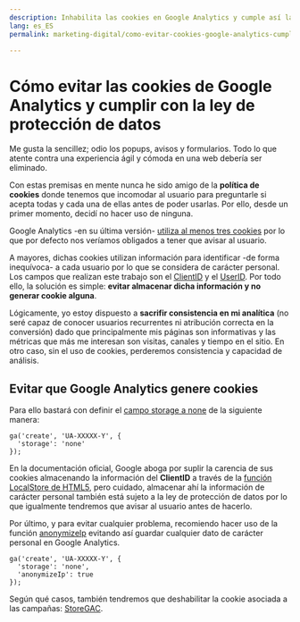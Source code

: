 ```yaml
---
description: Inhabilita las cookies en Google Analytics y cumple así la normativa de la GDPR/RGPD sin necesidad de acciones adicionales
lang: es_ES
permalink: marketing-digital/como-evitar-cookies-google-analytics-cumplir-ley-proteccion-datos

---
```


# Cómo evitar las cookies de Google Analytics y cumplir con la ley de protección de datos

Me gusta la sencillez; odio los popups, avisos y formularios. Todo lo que atente contra una experiencia ágil y cómoda en una web debería ser eliminado.

Con estas premisas en mente nunca he sido amigo de la **política de cookies** donde tenemos que incomodar al usuario para preguntarle si acepta todas y cada una de ellas antes de poder usarlas. Por ello, desde un primer momento, decidí no hacer uso de ninguna.

Google Analytics -en su última versión- [utiliza al menos tres cookies](https://developers.google.com/analytics/devguides/collection/analyticsjs/cookie-usage?hl=es-419) por lo que por defecto nos veríamos obligados a tener que avisar al usuario.

A mayores, dichas cookies utilizan información para identificar -de forma inequívoca- a cada usuario por lo que se considera de carácter personal. Los campos que realizan este trabajo son el [ClientID](https://developers.google.com/analytics/devguides/collection/analyticsjs/field-reference#clientId) y el [UserID](https://support.google.com/analytics/answer/3123662?hl=es). Por todo ello, la solución es simple: **evitar almacenar dicha información y no generar cookie alguna**.

Lógicamente, yo estoy dispuesto a **sacrifir consistencia en mi analítica** (no seré capaz de conocer usuarios recurrentes ni atribución correcta en la conversión) dado que principalmente mis páginas son informativas y las métricas que más me interesan son visitas, canales y tiempo en el sitio. En otro caso, sin el uso de cookies, perderemos consistencia y capacidad de análisis.

## Evitar que Google Analytics genere cookies

Para ello bastará con definir el [campo storage a none](https://developers.google.com/analytics/devguides/collection/analyticsjs/cookies-user-id#disabling_cookies) de la siguiente manera:

```
ga('create', 'UA-XXXXX-Y', {
  'storage': 'none'
});
```

En la documentación oficial, Google aboga por suplir la carencia de sus cookies almacenando la información del **ClientID** a través de la [función LocalStore de HTML5](https://developer.mozilla.org/es/docs/Web/API/Window/localStorage), pero cuidado, almacenar ahí la información de carácter personal también está sujeto a la ley de protección de datos por lo que igualmente tendremos que avisar al usuario antes de hacerlo.

Por último, y para evitar cualquier problema, recomiendo hacer uso de la función [anonymizeIp](https://developers.google.com/analytics/devguides/collection/analyticsjs/field-reference?hl=en#anonymizeIp) evitando así guardar cualquier dato de carácter personal en Google Analytics.

```
ga('create', 'UA-XXXXX-Y', {
  'storage': 'none',
  'anonymizeIp': true
});
```

Según qué casos, también tendremos que deshabilitar la cookie asociada a las campañas: [StoreGAC](https://developers.google.com/analytics/devguides/collection/analyticsjs/field-reference?hl=en#storeGac).
<!--stackedit_data:
eyJoaXN0b3J5IjpbLTExMDgxNjM2NDRdfQ==
-->